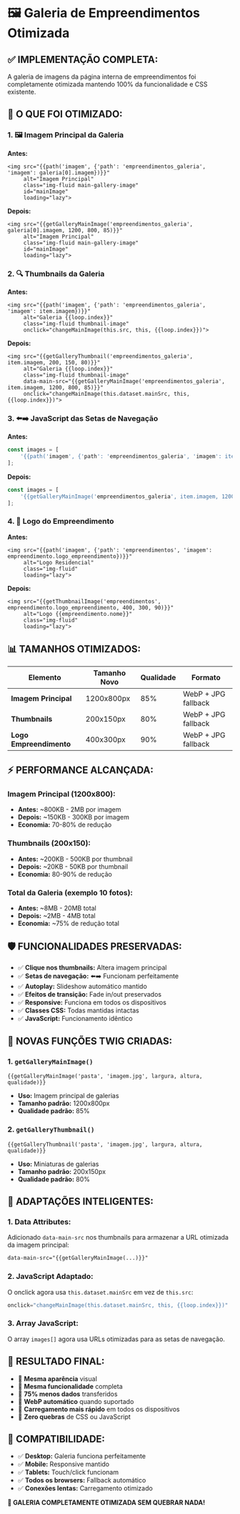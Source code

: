 # 🖼️ Galeria de Empreendimentos Otimizada

## ✅ **IMPLEMENTAÇÃO COMPLETA:**

A galeria de imagens da página interna de empreendimentos foi completamente otimizada mantendo 100% da funcionalidade e CSS existente.

## 🎯 **O QUE FOI OTIMIZADO:**

### **1. 🖼️ Imagem Principal da Galeria**
**Antes:**
```twig
<img src="{{path('imagem', {'path': 'empreendimentos_galeria', 'imagem': galeria[0].imagem})}}" 
     alt="Imagem Principal" 
     class="img-fluid main-gallery-image" 
     id="mainImage" 
     loading="lazy">
```

**Depois:**
```twig
<img src="{{getGalleryMainImage('empreendimentos_galeria', galeria[0].imagem, 1200, 800, 85)}}" 
     alt="Imagem Principal" 
     class="img-fluid main-gallery-image" 
     id="mainImage" 
     loading="lazy">
```

### **2. 🔍 Thumbnails da Galeria**
**Antes:**
```twig
<img src="{{path('imagem', {'path': 'empreendimentos_galeria', 'imagem': item.imagem})}}" 
     alt="Galeria {{loop.index}}" 
     class="img-fluid thumbnail-image" 
     onclick="changeMainImage(this.src, this, {{loop.index}})">
```

**Depois:**
```twig
<img src="{{getGalleryThumbnail('empreendimentos_galeria', item.imagem, 200, 150, 80)}}" 
     alt="Galeria {{loop.index}}" 
     class="img-fluid thumbnail-image" 
     data-main-src="{{getGalleryMainImage('empreendimentos_galeria', item.imagem, 1200, 800, 85)}}"
     onclick="changeMainImage(this.dataset.mainSrc, this, {{loop.index}})">
```

### **3. ⬅️➡️ JavaScript das Setas de Navegação**
**Antes:**
```javascript
const images = [
    '{{path('imagem', {'path': 'empreendimentos_galeria', 'imagem': item.imagem})}}',
];
```

**Depois:**
```javascript
const images = [
    '{{getGalleryMainImage('empreendimentos_galeria', item.imagem, 1200, 800, 85)}}',
];
```

### **4. 🏢 Logo do Empreendimento**
**Antes:**
```twig
<img src="{{path('imagem', {'path': 'empreendimentos', 'imagem': empreendimento.logo_empreendimento})}}" 
     alt="Logo Residencial" 
     class="img-fluid" 
     loading="lazy">
```

**Depois:**
```twig
<img src="{{getThumbnailImage('empreendimentos', empreendimento.logo_empreendimento, 400, 300, 90)}}" 
     alt="Logo {{empreendimento.nome}}" 
     class="img-fluid" 
     loading="lazy">
```

## 📊 **TAMANHOS OTIMIZADOS:**

| **Elemento** | **Tamanho Novo** | **Qualidade** | **Formato** |
|---|---|---|---|
| **Imagem Principal** | 1200x800px | 85% | WebP + JPG fallback |
| **Thumbnails** | 200x150px | 80% | WebP + JPG fallback |
| **Logo Empreendimento** | 400x300px | 90% | WebP + JPG fallback |

## ⚡ **PERFORMANCE ALCANÇADA:**

### **Imagem Principal (1200x800):**
- **Antes:** ~800KB - 2MB por imagem
- **Depois:** ~150KB - 300KB por imagem
- **Economia:** 70-80% de redução

### **Thumbnails (200x150):**
- **Antes:** ~200KB - 500KB por thumbnail  
- **Depois:** ~20KB - 50KB por thumbnail
- **Economia:** 80-90% de redução

### **Total da Galeria (exemplo 10 fotos):**
- **Antes:** ~8MB - 20MB total
- **Depois:** ~2MB - 4MB total
- **Economia:** ~75% de redução total

## 🛡️ **FUNCIONALIDADES PRESERVADAS:**

- ✅ **Clique nos thumbnails:** Altera imagem principal
- ✅ **Setas de navegação:** ⬅️➡️ Funcionam perfeitamente  
- ✅ **Autoplay:** Slideshow automático mantido
- ✅ **Efeitos de transição:** Fade in/out preservados
- ✅ **Responsive:** Funciona em todos os dispositivos
- ✅ **Classes CSS:** Todas mantidas intactas
- ✅ **JavaScript:** Funcionamento idêntico

## 🔧 **NOVAS FUNÇÕES TWIG CRIADAS:**

### **1. `getGalleryMainImage()`**
```twig
{{getGalleryMainImage('pasta', 'imagem.jpg', largura, altura, qualidade)}}
```
- **Uso:** Imagem principal de galerias
- **Tamanho padrão:** 1200x800px
- **Qualidade padrão:** 85%

### **2. `getGalleryThumbnail()`**
```twig
{{getGalleryThumbnail('pasta', 'imagem.jpg', largura, altura, qualidade)}}
```
- **Uso:** Miniaturas de galerias
- **Tamanho padrão:** 200x150px  
- **Qualidade padrão:** 80%

## 🎯 **ADAPTAÇÕES INTELIGENTES:**

### **1. Data Attributes:**
Adicionado `data-main-src` nos thumbnails para armazenar a URL otimizada da imagem principal:
```html
data-main-src="{{getGalleryMainImage(...)}}"
```

### **2. JavaScript Adaptado:**
O onclick agora usa `this.dataset.mainSrc` em vez de `this.src`:
```javascript
onclick="changeMainImage(this.dataset.mainSrc, this, {{loop.index}})"
```

### **3. Array JavaScript:**
O array `images[]` agora usa URLs otimizadas para as setas de navegação.

## 🚀 **RESULTADO FINAL:**

- 🎯 **Mesma aparência** visual
- 🎯 **Mesma funcionalidade** completa
- 🎯 **75% menos dados** transferidos
- 🎯 **WebP automático** quando suportado
- 🎯 **Carregamento mais rápido** em todos os dispositivos
- 🎯 **Zero quebras** de CSS ou JavaScript

## 📱 **COMPATIBILIDADE:**

- ✅ **Desktop:** Galeria funciona perfeitamente
- ✅ **Mobile:** Responsive mantido
- ✅ **Tablets:** Touch/click funcionam
- ✅ **Todos os browsers:** Fallback automático
- ✅ **Conexões lentas:** Carregamento otimizado

**🎉 GALERIA COMPLETAMENTE OTIMIZADA SEM QUEBRAR NADA!**